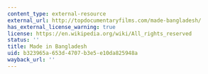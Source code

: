 ```yaml
---
content_type: external-resource
external_url: http://topdocumentaryfilms.com/made-bangladesh/
has_external_license_warning: true
license: https://en.wikipedia.org/wiki/All_rights_reserved
status: ''
title: Made in Bangladesh
uid: b323965a-653d-4707-b3e5-e10da825948a
wayback_url: ''
---
```

